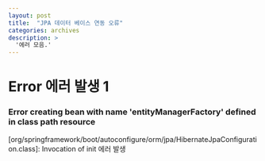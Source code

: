```yaml
---
layout: post
title:  "JPA 데이터 베이스 연동 오류"
categories: archives
description: >
  '에러 모음.'
---
```

# Error 에러 발생 1

### Error creating bean with name 'entityManagerFactory' defined in class path resource
   [org/springframework/boot/autoconfigure/orm/jpa/HibernateJpaConfiguration.class]: Invocation of init 에러 발생 

